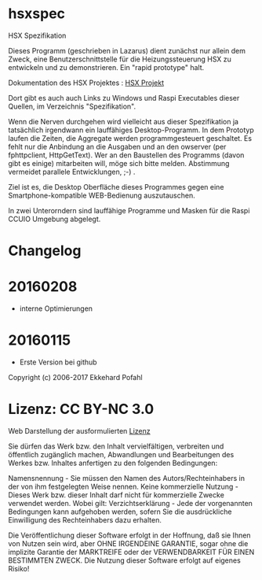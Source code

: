 # hsxspec
HSX Spezifikation

Dieses Programm (geschrieben in Lazarus) dient zunächst nur allein dem Zweck, eine Benutzerschnittstelle für die 
Heizungssteuerung HSX zu entwickeln und zu demonstrieren. Ein "rapid prototype" halt.

Dokumentation des HSX Projektes : [HSX Projekt](https://sites.google.com/site/raspihs1/)

Dort gibt es auch auch Links zu Windows und Raspi Executables dieser Quellen, im Verzeichnis "Spezifikation".

Wenn die Nerven durchgehen wird vielleicht aus dieser Spezifikation ja tatsächlich irgendwann ein lauffähiges Desktop-Programm. In dem Prototyp laufen die Zeiten, die Aggregate werden programmgesteuert geschaltet. Es fehlt nur die Anbindung an die Ausgaben und an den owserver (per fphttpclient, HttpGetText). Wer an den Baustellen des Programms (davon gibt es einige) mitarbeiten will, möge sich bitte melden. Abstimmung vermeidet parallele Entwicklungen, ;-) .

Ziel ist es, die Desktop Oberfläche dieses Programmes gegen eine Smartphone-kompatible WEB-Bedienung auszutauschen.

In zwei Unterorndern sind lauffähige Programme und Masken für die Raspi CCUIO Umgebung abgelegt.

# Changelog

# 20160208

- interne Optimierungen

# 20160115

- Erste Version bei github 



Copyright (c) 2006-2017 Ekkehard Pofahl

# Lizenz: CC BY-NC 3.0

Web Darstellung der ausformulierten [Lizenz](https://creativecommons.org/licenses/by-nc/3.0/de/)

Sie dürfen das Werk bzw. den Inhalt vervielfältigen, verbreiten und öffentlich zugänglich machen, Abwandlungen 
und Bearbeitungen des Werkes bzw. Inhaltes anfertigen zu den folgenden Bedingungen:

Namensnennung - Sie müssen den Namen des Autors/Rechteinhabers in der von ihm festgelegten Weise nennen.
Keine kommerzielle Nutzung - Dieses Werk bzw. dieser Inhalt darf nicht für kommerzielle Zwecke verwendet werden.
Wobei gilt: Verzichtserklärung - Jede der vorgenannten Bedingungen kann aufgehoben werden, sofern Sie die 
ausdrückliche Einwilligung des Rechteinhabers dazu erhalten.

Die Veröffentlichung dieser Software erfolgt in der Hoffnung, daß sie Ihnen von Nutzen sein wird, aber 
OHNE IRGENDEINE GARANTIE, sogar ohne die implizite Garantie der MARKTREIFE oder der VERWENDBARKEIT FÜR 
EINEN BESTIMMTEN ZWECK. Die Nutzung dieser Software erfolgt auf eigenes Risiko!
